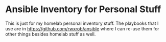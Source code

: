 # Ansible Inventory for Personal Stuff

This is just for my homelab personal inventory stuff. The playbooks that
I use are in https://github.com/rwxrob/ansible where I can re-use them
for other things besides homelab stuff as well.
